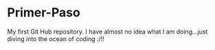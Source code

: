 Primer-Paso
===========

My first Git Hub repository.
I have almost no idea what I am doing...just diving into the ocean of coding :/!!
